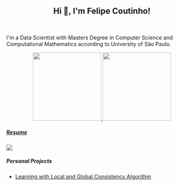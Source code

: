 <h2 align="center">Hi 👋, I'm Felipe Coutinho!</h2>
<br>

I'm a Data Scientist with Masters Degree in Computer Science and Computational Mathematics according to University of São Paulo.

<div align="center">
  <a href="https://github.com/provezano">
  <img height="180em" src="https://github-readme-stats.vercel.app/api?username=provezano&show_icons=true&theme=default&include_all_commits=true&count_private=true"/>
  <img height="180em" src="https://github-readme-stats.vercel.app/api/top-langs/?username=provezano&layout=compact&langs_count=7&theme=default"/>
</div>
  
##### Resume
<div> 
  <a href="https://www.linkedin.com/in/provezano" target="_blank"><img src="https://img.shields.io/badge/-LinkedIn-%230077B5?style=for-the-badge&logo=linkedin&logoColor=white" target="_blank"></a> 
</div>

##### Personal Projects
  
  * [Learning with Local and Global Consistency Algorithm](https://github.com/provezano/lgc)
